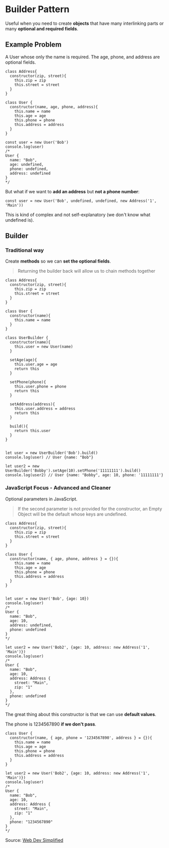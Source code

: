# Builder Pattern

Useful when you need to create **objects** that have many interlinking parts or many **optional and required fields**.


## Example Problem

A User whose only the name is required. The age, phone, and address are optional fields.

```
class Address{
  constructor(zip, street){
    this.zip = zip
    this.street = street
  }
}

class User {
  constructor(name, age, phone, address){
    this.name = name
    this.age = age
    this.phone = phone
    this.address = address
  }
}

const user = new User('Bob')
console.log(user)
/*
User {
  name: "Bob",
  age: undefined,
  phone: undefined,
  address: undefined
}
*/
```

But what if we want to **add an address** but **not a phone number**:

```
const user = new User('Bob', undefined, undefined, new Address('1', 'Main'))
```

This is kind of complex and not self-explanatory (we don't know what undefined is).

## Builder

### Traditional way

Create **methods** so we can **set the optional fields**.

> Returning the builder back will allow us to chain methods together

```
class Address{
  constructor(zip, street){
    this.zip = zip
    this.street = street
  }
}

class User {
  constructor(name){
    this.name = name
  }
}

class UserBuilder {
  constructor(name){
    this.user = new User(name)
  }

  setAge(age){
    this.user.age = age
    return this
  }

  setPhone(phone){
    this.user.phone = phone
    return this
  }

  setAddress(address){
    this.user.address = address
    return this
  }

  build(){
    return this.user
  }
}


let user = new UserBuilder('Bob').build()
console.log(user) // User {name: "Bob"}

let user2 = new UserBuilder('Bobby').setAge(10).setPhone('11111111').build()
console.log(user2) // User {name: "Bobby", age: 10, phone: '11111111'}
```


### JavaScript Focus - Advanced and Cleaner

Optional parameters in JavaScript. 

> If the second parameter is not provided for the constructor, an Empty Object will be the default whose keys are undefined.

```
class Address{
  constructor(zip, street){
    this.zip = zip
    this.street = street
  }
}

class User {
  constructor(name, { age, phone, address } = {}){
    this.name = name
    this.age = age
    this.phone = phone
    this.address = address
  }
}


let user = new User('Bob', {age: 10})
console.log(user)
/*
User {
  name: "Bob",
  age: 10,
  address: undefined,
  phone: undefined
}
*/

let user2 = new User('Bob2', {age: 10, address: new Address('1', 'Main')})
console.log(user)
/*
User {
  name: "Bob",
  age: 10,
  address: Address {
    street: "Main",
    zip: "1"
  },
  phone: undefined
}
*/
```

The great thing about this constructor is that we can use **default values**.

The phone is 1234567890 **if we don't pass**.

```
class User {
  constructor(name, { age, phone = '1234567890', address } = {}){
    this.name = name
    this.age = age
    this.phone = phone
    this.address = address
  }
}

let user2 = new User('Bob2', {age: 10, address: new Address('1', 'Main')})
console.log(user)
/*
User {
  name: "Bob",
  age: 10,
  address: Address {
    street: "Main",
    zip: "1"
  },
  phone: "1234567890"
}
*/
```



Source: [Web Dev Simplified](https://www.youtube.com/watch?v=M7Xi1yO_s8E)